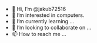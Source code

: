- 👋 Hi, I’m @jakub72516
- 👀 I’m interested in computers.
- 🌱 I’m currently learning ...
- 💞️ I’m looking to collaborate on ...
- 📫 How to reach me ...

<!---
jakub72516/jakub72516 is a ✨ special ✨ repository because its `README.md` (this file) appears on your GitHub profile.
You can click the Preview link to take a look at your changes.
--->
